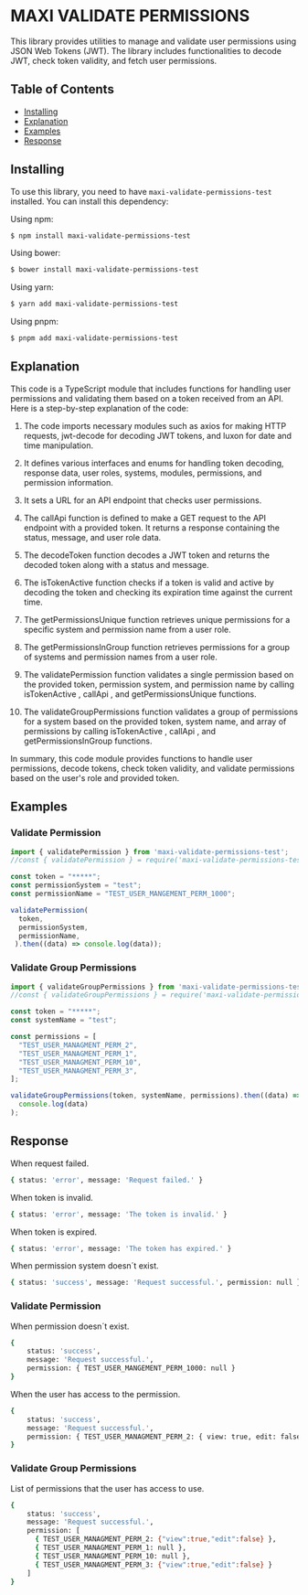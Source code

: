 # MAXI VALIDATE PERMISSIONS

This library provides utilities to manage and validate user permissions using JSON Web Tokens (JWT). The library includes functionalities to decode JWT, check token validity, and fetch user permissions.



## Table of Contents

  - [Installing](#installing)
  - [Explanation](#explanation)
  - [Examples](#example)
  - [Response](#response)
 
## Installing

To use this library, you need to have `maxi-validate-permissions-test` installed. You can install this dependency:

Using npm:

```bash
$ npm install maxi-validate-permissions-test
```

Using bower:

```bash
$ bower install maxi-validate-permissions-test
```

Using yarn:

```bash
$ yarn add maxi-validate-permissions-test
```

Using pnpm:

```bash
$ pnpm add maxi-validate-permissions-test
```
  ## Explanation

This code is a TypeScript module that includes functions for handling user permissions and validating them based on a token received from an API. Here is a step-by-step explanation of the code: 
 
1. The code imports necessary modules such as axios for making HTTP requests, jwt-decode for decoding JWT tokens, and luxon for date and time manipulation. 
 
2. It defines various interfaces and enums for handling token decoding, response data, user roles, systems, modules, permissions, and permission information. 
 
3. It sets a URL for an API endpoint that checks user permissions. 
 
4. The  callApi  function is defined to make a GET request to the API endpoint with a provided token. It returns a response containing the status, message, and user role data. 
 
5. The  decodeToken  function decodes a JWT token and returns the decoded token along with a status and message. 
 
6. The  isTokenActive  function checks if a token is valid and active by decoding the token and checking its expiration time against the current time. 
 
7. The  getPermissionsUnique  function retrieves unique permissions for a specific system and permission name from a user role. 
 
8. The  getPermissionsInGroup  function retrieves permissions for a group of systems and permission names from a user role. 
 
9. The  validatePermission  function validates a single permission based on the provided token, permission system, and permission name by calling  isTokenActive ,  callApi , and  getPermissionsUnique  functions. 
 
10. The  validateGroupPermissions  function validates a group of permissions for a system based on the provided token, system name, and array of permissions by calling  isTokenActive ,  callApi , and  getPermissionsInGroup  functions. 
 
In summary, this code module provides functions to handle user permissions, decode tokens, check token validity, and validate permissions based on the user's role and provided token.

## Examples

### Validate Permission
```js
import { validatePermission } from 'maxi-validate-permissions-test';
//const { validatePermission } = require('maxi-validate-permissions-test'); // legacy way

const token = "*****";
const permissionSystem = "test";
const permissionName = "TEST_USER_MANGEMENT_PERM_1000";

validatePermission(
  token,
  permissionSystem,
  permissionName,
 ).then((data) => console.log(data));
```

### Validate Group Permissions
```js
import { validateGroupPermissions } from 'maxi-validate-permissions-test';
//const { validateGroupPermissions } = require('maxi-validate-permissions-test'); // legacy way

const token = "*****";
const systemName = "test";

const permissions = [
  "TEST_USER_MANAGMENT_PERM_2",
  "TEST_USER_MANAGMENT_PERM_1",
  "TEST_USER_MANAGMENT_PERM_10",
  "TEST_USER_MANAGMENT_PERM_3",
];

validateGroupPermissions(token, systemName, permissions).then((data) =>
  console.log(data)
);
```

  ## Response
  
  When request failed.
  
  ```bash 
{ status: 'error', message: 'Request failed.' }
  ```
  When token is invalid.
  
  ```bash 
 { status: 'error', message: 'The token is invalid.' }
  ```
  When token is expired.
  
  ```bash 
 { status: 'error', message: 'The token has expired.' }
  ```
  When permission system doesn´t exist.
  
  ```bash 
 { status: 'success', message: 'Request successful.', permission: null }
  ```

### Validate Permission

  When permission doesn´t exist.
  
  ```bash 
{
      status: 'success',
      message: 'Request successful.',
      permission: { TEST_USER_MANGEMENT_PERM_1000: null }
}
  ```
  When the user has access to the permission.
  
  ```bash 
{
      status: 'success',
      message: 'Request successful.',
      permission: { TEST_USER_MANAGMENT_PERM_2: { view: true, edit: false } }
}
  ```

### Validate Group Permissions

 
List of permissions that the user has access to use.

  ```bash 
{
      status: 'success',
      message: 'Request successful.',
      permission: [
        { TEST_USER_MANAGMENT_PERM_2: {"view":true,"edit":false} },
        { TEST_USER_MANAGMENT_PERM_1: null },
        { TEST_USER_MANAGMENT_PERM_10: null },
        { TEST_USER_MANAGMENT_PERM_3: {"view":true,"edit":false} }
      ]
}
  ```